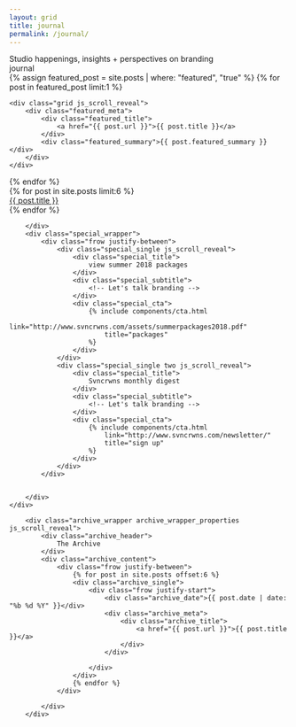 ```yaml
---
layout: grid
title: journal
permalink: /journal/
---
```

<div class="grid">
    <div class="masthead_title js_scroll_reveal">
        Studio happenings, insights + perspectives on branding
    </div>
    <div class="featured">
        journal
    </div>
</div>

<div class="grid_full js_scroll_reveal">
{% assign featured_post = site.posts | where: "featured", "true" %}
{% for post in featured_post limit:1 %}
<div class="featured_post">
    <div class="featured_image" style="background-image:url('{{ post.featured_image }}');"></div>

    <div class="grid js_scroll_reveal">
        <div class="featured_meta">
            <div class="featured_title">
                <a href="{{ post.url }}">{{ post.title }}</a>
            </div>
            <div class="featured_summary">{{ post.featured_summary }}</div>
        </div>
    </div>
</div>
{% endfor %}
</div>

<div class="grid fixed_width_grid">
    <div class="frow justify-between">
        <div class="all_posts_wrapper">
            <div class="frow wrap">
                {% for post in site.posts limit:6 %}
                    <div class="general_post js_scroll_reveal">
                        <div class="general_post_image" style="background-image:url('{{ post.featured_image }}');"></div>
                        <div class="general_post_title">
                            <a href="{{ post.url }}">{{ post.title }}</a>
                        </div>
                    </div>
                {% endfor %}
            </div>


        </div>
        <div class="special_wrapper">
            <div class="frow justify-between">
                <div class="special_single js_scroll_reveal">
                    <div class="special_title">
                        view summer 2018 packages
                    </div>
                    <div class="special_subtitle">
                        <!-- Let's talk branding -->
                    </div>
                    <div class="special_cta">
                        {% include components/cta.html
                            link="http://www.svncrwns.com/assets/summerpackages2018.pdf"
                            title="packages"
                        %}
                    </div>
                </div>
                <div class="special_single two js_scroll_reveal">
                    <div class="special_title">
                        Svncrwns monthly digest
                    </div>
                    <div class="special_subtitle">
                        <!-- Let's talk branding -->
                    </div>
                    <div class="special_cta">
                        {% include components/cta.html
                            link="http://www.svncrwns.com/newsletter/"
                            title="sign up"
                        %}
                    </div>
                </div>
            </div>


        </div>
    </div>

        <div class="archive_wrapper archive_wrapper_properties js_scroll_reveal">
            <div class="archive_header">
                The Archive
            </div>
            <div class="archive_content">
                <div class="frow justify-between">
                    {% for post in site.posts offset:6 %}
                    <div class="archive_single">
                        <div class="frow justify-start">
                            <div class="archive_date">{{ post.date | date: "%b %d %Y" }}</div>
                            <div class="archive_meta">
                                <div class="archive_title">
                                    <a href="{{ post.url }}">{{ post.title }}</a>
                                </div>
                            </div>

                        </div>
                    </div>
                    {% endfor %}
                </div>

            </div>
        </div>


</div>
